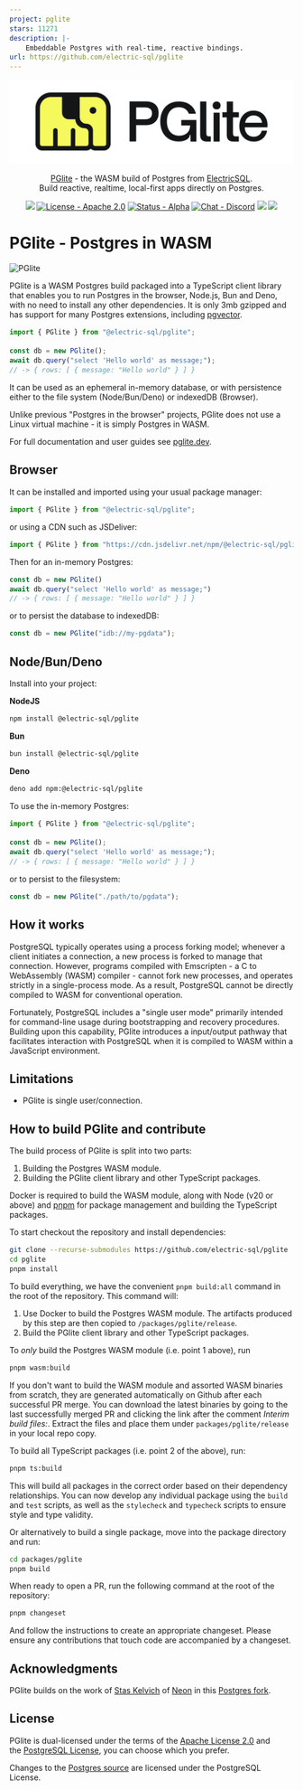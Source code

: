 ```yaml
---
project: pglite
stars: 11271
description: |-
    Embeddable Postgres with real-time, reactive bindings.
url: https://github.com/electric-sql/pglite
---
```


<p align="center">
  <a href="https://pglite.dev" target="_blank">
    <picture>
      <source media="(prefers-color-scheme: dark)"
          srcset="https://raw.githubusercontent.com/electric-sql/pglite/main/docs/public/img/brand/logo.svg"
      />
      <source media="(prefers-color-scheme: light)"
          srcset="https://raw.githubusercontent.com/electric-sql/pglite/main/docs/public/img/brand/logo-light.svg"
      />
      <img alt="ElectricSQL logo"
          src="https://raw.githubusercontent.com/electric-sql/pglite/main/docs/public/img/brand/logo-light.svg"
      />
    </picture>
  </a>
</p>

<p align="center">
  <a href="https://pglite.dev">PGlite</a> - the WASM build of Postgres from <a href="https://electric-sql.com" target="_blank">ElectricSQL</a>.<br>
  Build reactive, realtime, local-first apps directly on Postgres.
<p>

<p align="center">
  <a href="https://github.com/electric-sql/pglite/stargazers/"><img src="https://img.shields.io/github/stars/electric-sql/pglite?style=social&label=Star" /></a>
  <!-- <a href="https://github.com/electric-sql/pglite/actions"><img src="https://github.com/electric-sql/pglite/workflows/CI/badge.svg" alt="CI"></a> -->
  <a href="https://github.com/electric-sql/pglite/blob/main/LICENSE"><img src="https://img.shields.io/badge/license-Apache_2.0-green" alt="License - Apache 2.0"></a>
  <a href="#roadmap"><img src="https://img.shields.io/badge/status-alpha-orange" alt="Status - Alpha"></a>
  <a href="https://discord.electric-sql.com"><img src="https://img.shields.io/discord/933657521581858818?color=5969EA&label=discord" alt="Chat - Discord"></a>
  <a href="https://twitter.com/ElectricSQL" target="_blank"><img src="https://img.shields.io/twitter/follow/nestframework.svg?style=social&label=Follow @ElectricSQL"></a>
  <a href="https://fosstodon.org/@electric" target="_blank"><img src="https://img.shields.io/mastodon/follow/109599644322136925.svg?domain=https%3A%2F%2Ffosstodon.org"></a>
</p>

# PGlite - Postgres in WASM

![PGlite](https://raw.githubusercontent.com/electric-sql/pglite/main/screenshot.png)

PGlite is a WASM Postgres build packaged into a TypeScript client library that enables you to run Postgres in the browser, Node.js, Bun and Deno, with no need to install any other dependencies. It is only 3mb gzipped and has support for many Postgres extensions, including [pgvector](https://github.com/pgvector/pgvector).

```javascript
import { PGlite } from "@electric-sql/pglite";

const db = new PGlite();
await db.query("select 'Hello world' as message;");
// -> { rows: [ { message: "Hello world" } ] }
```

It can be used as an ephemeral in-memory database, or with persistence either to the file system (Node/Bun/Deno) or indexedDB (Browser).

Unlike previous "Postgres in the browser" projects, PGlite does not use a Linux virtual machine - it is simply Postgres in WASM.

For full documentation and user guides see [pglite.dev](https://pglite.dev).

## Browser

It can be installed and imported using your usual package manager:

```js
import { PGlite } from "@electric-sql/pglite";
```
or using a CDN such as JSDeliver:

```js
import { PGlite } from "https://cdn.jsdelivr.net/npm/@electric-sql/pglite/dist/index.js";
```

Then for an in-memory Postgres:

```js
const db = new PGlite()
await db.query("select 'Hello world' as message;")
// -> { rows: [ { message: "Hello world" } ] }
```

or to persist the database to indexedDB:

```js
const db = new PGlite("idb://my-pgdata");
```

## Node/Bun/Deno

Install into your project:

**NodeJS**

```bash
npm install @electric-sql/pglite
```

**Bun**

```bash
bun install @electric-sql/pglite
```

**Deno**

```bash
deno add npm:@electric-sql/pglite
```

To use the in-memory Postgres:

```javascript
import { PGlite } from "@electric-sql/pglite";

const db = new PGlite();
await db.query("select 'Hello world' as message;");
// -> { rows: [ { message: "Hello world" } ] }
```

or to persist to the filesystem:

```javascript
const db = new PGlite("./path/to/pgdata");
```

## How it works

PostgreSQL typically operates using a process forking model; whenever a client initiates a connection, a new process is forked to manage that connection. However, programs compiled with Emscripten - a C to WebAssembly (WASM) compiler - cannot fork new processes, and operates strictly in a single-process mode. As a result, PostgreSQL cannot be directly compiled to WASM for conventional operation.

Fortunately, PostgreSQL includes a "single user mode" primarily intended for command-line usage during bootstrapping and recovery procedures. Building upon this capability, PGlite introduces a input/output pathway that facilitates interaction with PostgreSQL when it is compiled to WASM within a JavaScript environment.

## Limitations

- PGlite is single user/connection.

## How to build PGlite and contribute

The build process of PGlite is split into two parts:

1. Building the Postgres WASM module.
2. Building the PGlite client library and other TypeScript packages.

Docker is required to build the WASM module, along with Node (v20 or above) and [pnpm](https://pnpm.io/) for package management and building the TypeScript packages.

To start checkout the repository and install dependencies:

```bash
git clone --recurse-submodules https://github.com/electric-sql/pglite
cd pglite
pnpm install
```

To build everything, we have the convenient `pnpm build:all` command in the root of the repository. This command will:

1. Use Docker to build the Postgres WASM module. The artifacts produced by this step are then copied to `/packages/pglite/release`.
2. Build the PGlite client library and other TypeScript packages.

To _only_ build the Postgres WASM module (i.e. point 1 above), run

```bash
pnpm wasm:build
```

If you don't want to build the WASM module and assorted WASM binaries from scratch, they are generated automatically on Github after each successful PR merge. You can download the latest binaries by going to the last successfully merged PR and clicking the link after the comment _Interim build files:_. Extract the files and place them under `packages/pglite/release` in your local repo copy.

To build all TypeScript packages (i.e. point 2 of the above), run:

```bash
pnpm ts:build
```

This will build all packages in the correct order based on their dependency relationships. You can now develop any individual package using the `build` and `test` scripts, as well as the `stylecheck` and `typecheck` scripts to ensure style and type validity.

Or alternatively to build a single package, move into the package directory and run:

```bash
cd packages/pglite
pnpm build
```

When ready to open a PR, run the following command at the root of the repository:
```bash
pnpm changeset
```
And follow the instructions to create an appropriate changeset. Please ensure any contributions that touch code are accompanied by a changeset.

## Acknowledgments

PGlite builds on the work of [Stas Kelvich](https://github.com/kelvich) of [Neon](https://neon.tech) in this [Postgres fork](https://github.com/electric-sql/postgres-wasm).

## License

PGlite is dual-licensed under the terms of the [Apache License 2.0](https://github.com/electric-sql/pglite/blob/main/LICENSE) and the [PostgreSQL License](https://github.com/electric-sql/pglite/blob/main/POSTGRES-LICENSE), you can choose which you prefer.

Changes to the [Postgres source](https://github.com/electric-sql/postgres-wasm) are licensed under the PostgreSQL License.

